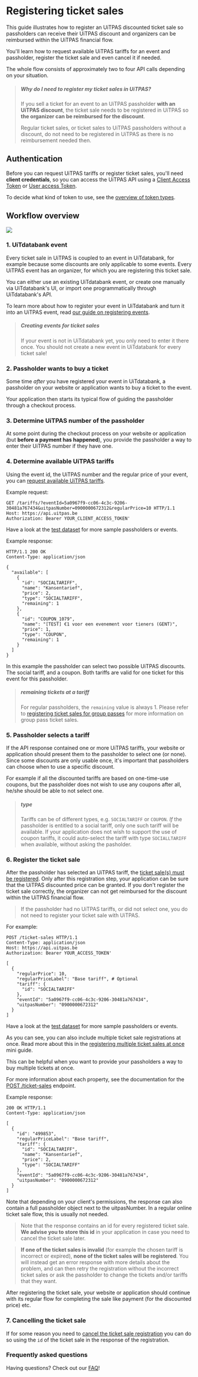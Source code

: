# Registering ticket sales

This guide illustrates how to register an UiTPAS discounted ticket sale so passholders can receive their UiTPAS discount and organizers can be reimbursed within the UiTPAS financial flow.

You'll learn how to request available UiTPAS tariffs for an event and passholder, register the ticket sale and even cancel it if needed.

The whole flow consists of approximately two to four API calls depending on your situation.

> ##### Why do I need to register my ticket sales in UiTPAS?
>
> If you sell a ticket for an event to an UiTPAS passholder **with an UiTPAS discount**, the ticket sale needs to be registered in UiTPAS so **the organizer can be reimbursed for the discount**.
>
> Regular ticket sales, or ticket sales to UiTPAS passholders without a discount, do not need to be registered in UiTPAS as there is no reimbursement needed then.

## Authentication

Before you can request UiTPAS tariffs or register ticket sales, you'll need **client credentials**, so you can access the UiTPAS API using a [Client Access Token](https://publiq.stoplight.io/docs/authentication/docs/client-access-token.md) or [User access Token](https://publiq.stoplight.io/docs/authentication/docs/user-access-token.md).

To decide what kind of token to use, see the [overview of token types](https://publiq.stoplight.io/docs/authentication/docs/methods.md).

## Workflow overview

![](../assets/images/steps-ticketing-UiTPAS-visual.png)

### 1. UiTdatabank event

Every ticket sale in UiTPAS is coupled to an event in UiTdatabank, for example because some discounts are only applicable to some events. Every UiTPAS event has an organizer, for which you are registering this ticket sale.

You can either use an existing UiTdatabank event, or create one manually via UiTdatabank's UI, or import one programmatically through UiTdatabank's API.

To learn more about how to register your event in UiTdatabank and turn it into an UiTPAS event, read [our guide on  registering events](./registering-events.md).

<!-- theme: warning -->

> ##### Creating events for ticket sales
>
> If your event is not in UiTdatabank yet, you only need to enter it there once. You should not create a new event in UiTdatabank for every ticket sale!

### 2. Passholder wants to buy a ticket

Some time *after* you have registered your event in UiTdatabank, a passholder on your website or application wants to buy a ticket to the event.

Your application then starts its typical flow of guiding the passholder through a checkout process.

### 3. Determine UiTPAS number of the passholder

At some point during the checkout process on your website or application (but **before a payment has happened**), you provide the passholder a way to enter their UiTPAS number if they have one.

### 4. Determine available UiTPAS tariffs

Using the event id, the UiTPAS number and the regular price of your event, you can [request available UiTPAS tariffs](/reference/UiTPAS.v2.json/paths/~1tariffs/get).

Example request:

```http
GET /tariffs/?eventId=5a0967f9-cc06-4c3c-9206-30481a767434&uitpasNumber=0900000672312&regularPrice=10 HTTP/1.1
Host: https://api.uitpas.be
Authorization: Bearer YOUR_CLIENT_ACCESS_TOKEN'
```

Have a look at the [test dataset](/docs/test-dataset) for more sample passholders or events.

Example response:

```http
HTTP/1.1 200 OK
Content-Type: application/json

{
  "available": [
    {
      "id": "SOCIALTARIFF",
      "name": "Kansentarief",
      "price": 2,
      "type": "SOCIALTARIFF",
      "remaining": 1
    },
    {
      "id": "COUPON_1079",
      "name": "[TEST] €1 voor een evenement voor tieners (GENT)",
      "price": 1,
      "type": "COUPON",
      "remaining": 1
    }
  ]
}
```

In this example the passholder can select two possible UiTPAS discounts. The social tariff, and a coupon. Both tariffs are valid for one ticket for this event for this passholder.

> ##### remaining tickets at a tariff
>
> For regular passholders, the `remaining` value is always 1. Please refer to [registering ticket sales for group passes](/docs/registering-ticket-sales-group) for more information on group pass ticket sales.

### 5. Passholder selects a tariff

If the API response contained one or more UiTPAS tariffs, your website or application should present them to the passholder to select one (or none). Since some discounts are only usable once, it's important that passholders can choose when to use a specific discount.

For example if all the discounted tariffs are based on one-time-use coupons, but the passholder does not wish to use any coupons after all, he/she should be able to not select one.

> ##### type
>
> Tariffs can be of different types, e.g. `SOCIALTARIFF` or `COUPON`.
> *If* the passholder is entitled to a social tariff, only one such tariff will be available. If your application does not wish to support the use of coupon tariffs, it could auto-select the tariff with type `SOCIALLTARIFF` when available, without asking the pasholder.

### 6. Register the ticket sale

After the passholder has selected an UiTPAS tariff, the [ticket sale(s) must be registered](/reference/UiTPAS.v2.json/paths/~1ticket-sales/post). Only after this registration step, your application can be sure that the UiTPAS discounted price can be granted. If you don't register the ticket sale correctly, the organizer can not get reimbursed for the discount within the UiTPAS financial flow.

> If the passholder had no UiTPAS tariffs, or did not select one, you do not need to register your ticket sale with UiTPAS.

For example:

```http
POST /ticket-sales HTTP/1.1
Content-Type: application/json
Host: https://api.uitpas.be
Authorization: Bearer YOUR_ACCESS_TOKEN'

[
  {
    "regularPrice": 10,
    "regularPriceLabel": "Base tariff", # Optional
    "tariff": {
      "id": "SOCIALTARIFF"
    },
    "eventId": "5a0967f9-cc06-4c3c-9206-30481a767434",
    "uitpasNumber": "0900000672312"
  }
]
```

Have a look at the [test dataset](/docs/test-dataset) for more sample passholders or events.

As you can see, you can also include multiple ticket sale registrations at once. Read more about this in the [registering multiple ticket sales at once](/docs/registering-ticket-sales-multiple) mini guide.

This can be helpful when you want to provide your passholders a way to buy multiple tickets at once.

For more information about each property, see the documentation for the [POST /ticket-sales](/reference/UiTPAS.v2.json/paths/~1ticket-sales/post) endpoint.

Example response:

```http
200 OK HTTP/1.1
Content-Type: application/json

[
  {
    "id": "499853",
    "regularPriceLabel": "Base tariff",
    "tariff": {
      "id": "SOCIALTARIFF",
      "name": "Kansentarief",
      "price": 2,
      "type": "SOCIALTARIFF"
    },
    "eventId": "5a0967f9-cc06-4c3c-9206-30481a767434",
    "uitpasNumber": "0900000672312"
  }
]
```

Note that depending on your client's permissions, the response can also contain a full passholder object next to the uitpasNumber. In a regular online ticket sale flow, this is usually not needed.

> Note that the response contains an id for every registered ticket sale. **We advise you to store this id** in your application in case you need to cancel the ticket sale later.

<!-- theme: warning -->

> **If one of the ticket sales is invalid** (for example the chosen tariff is incorrect or expired), **none of the ticket sales will be registered**. You will instead get an error response with more details about the problem, and can then retry the registration without the incorrect ticket sales or ask the passholder to change the tickets and/or tariffs that they want.

After registering the ticket sale, your website or application should continue with its regular flow for completing the sale like payment (for the discounted price) etc.

### 7. Cancelling the ticket sale

If for some reason you need to [cancel the ticket sale registration](/reference/UiTPAS.v2.json/paths/~1ticket-sales~1%7BticketSaleId%7D/delete) you can do so using the `id` of the ticket sale in the response of the registration.

### Frequently asked questions

Having questions? Check out our [FAQ](/docs/faq)!
